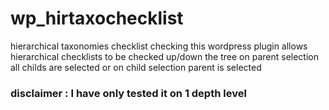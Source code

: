 # wp_hirtaxochecklist
 hierarchical taxonomies checklist checking
 this wordpress plugin allows hierarchical checklists to be checked up/down the tree
 on parent selection all childs are selected
 or on child selection parent is selected
 
 <h3>disclaimer : I have only tested it on 1 depth level</h3>
